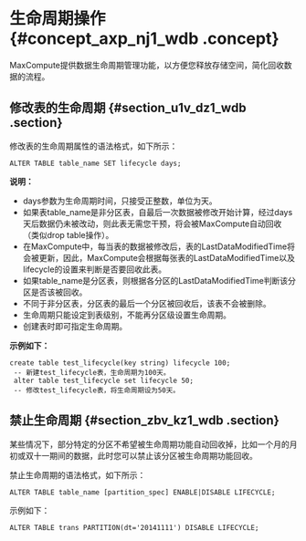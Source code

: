 # 生命周期操作 {#concept_axp_nj1_wdb .concept}

MaxCompute提供数据生命周期管理功能，以方便您释放存储空间，简化回收数据的流程。

## 修改表的生命周期 {#section_u1v_dz1_wdb .section}

修改表的生命周期属性的语法格式，如下所示：

```
ALTER TABLE table_name SET lifecycle days;
```

**说明：** 

-   days参数为生命周期时间，只接受正整数，单位为天。
-   如果表table\_name是非分区表，自最后一次数据被修改开始计算，经过days天后数据仍未被改动，则此表无需您干预，将会被MaxCompute自动回收（类似drop table操作）。
-   在MaxCompute中，每当表的数据被修改后，表的LastDataModifiedTime将会被更新，因此，MaxCompute会根据每张表的LastDataModifiedTime以及lifecycle的设置来判断是否要回收此表。
-   如果table\_name是分区表，则根据各分区的LastDataModifiedTime判断该分区是否该被回收。
-   不同于非分区表，分区表的最后一个分区被回收后，该表不会被删除。
-   生命周期只能设定到表级别，不能再分区级设置生命周期。
-   创建表时即可指定生命周期。

**示例如下：**

```
create table test_lifecycle(key string) lifecycle 100;
 -- 新建test_lifecycle表，生命周期为100天。
 alter table test_lifecycle set lifecycle 50;
 -- 修改test_lifecycle表，将生命周期设为50天。
```

## 禁止生命周期 {#section_zbv_kz1_wdb .section}

某些情况下，部分特定的分区不希望被生命周期功能自动回收掉，比如一个月的月初或双十一期间的数据，此时您可以禁止该分区被生命周期功能回收。

禁止生命周期的语法格式，如下所示：

```
ALTER TABLE table_name [partition_spec] ENABLE|DISABLE LIFECYCLE;
```

示例如下：

```
ALTER TABLE trans PARTITION(dt='20141111') DISABLE LIFECYCLE;
```

